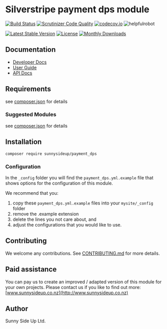 # Silverstripe payment dps module
[![Build Status](https://travis-ci.org/sunnysideup/silverstripe-payment_dps.svg?branch=master)](https://travis-ci.org/sunnysideup/silverstripe-payment_dps)
[![Scrutinizer Code Quality](https://scrutinizer-ci.com/g/sunnysideup/silverstripe-payment_dps/badges/quality-score.png?b=master)](https://scrutinizer-ci.com/g/sunnysideup/silverstripe-payment_dps/?branch=master)
[![codecov.io](https://codecov.io/github/sunnysideup/silverstripe-payment_dps/coverage.svg?branch=master)](https://codecov.io/github/sunnysideup/silverstripe-payment_dps?branch=master)
![helpfulrobot](https://helpfulrobot.io/sunnysideup/payment_dps/badge)

[![Latest Stable Version](https://poser.pugx.org/sunnysideup/payment_dps/version)](https://packagist.org/packages/sunnysideup/payment_dps)
[![License](https://poser.pugx.org/sunnysideup/payment_dps/license)](https://packagist.org/packages/sunnysideup/payment_dps)
[![Monthly Downloads](https://poser.pugx.org/sunnysideup/payment_dps/d/monthly)](https://packagist.org/packages/sunnysideup/payment_dps)


## Documentation



 * [Developer Docs](docs/en/INDEX.md)
 * [User Guide](docs/en/userguide.md)
 * [API Docs](http://docs.ssmods.com/sunnysideup/payment_dps)

## Requirements



see [composer.json](composer.json) for details

### Suggested Modules



see [composer.json](composer.json) for details


## Installation


```
composer require sunnysideup/payment_dps
```

### Configuration



In the `_config` folder you will find the `payment_dps.yml.example`
file that shows options for the configuration of this module.

We recommend that you:

  1. copy these `payment_dps.yml.example` files into your
`mysite/_config` folder
  2. remove the .example extension
  3. delete the lines you not care about, and
  4. adjust the configurations that you would like to use.


## Contributing



We welcome any contributions. See [CONTRIBUTING.md](CONTRIBUTING.md) for more details.

## Paid assistance



You can pay us to create an improved / adapted version of this module for your own projects.  Please contact us if you like to find out more: [www.sunnysideup.co.nz](http://www.sunnysideup.co.nz)

## Author



Sunny Side Up Ltd.
